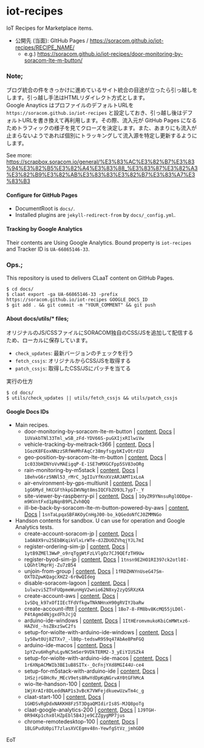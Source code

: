 # iot-recipes

IoT Recipes for Marketplace items.

- 公開先 (当面): GItHub Pages / https://soracom.github.io/iot-recipes/RECIPE_NAME/
    - e.g.) https://soracom.github.io/iot-recipes/door-monitoring-by-soracom-lte-m-button/

### Note;

ブログ統合の件をきっかけに進めているサイト統合の目途が立ったら引っ越しをします。引っ越し手法はHTMLリダイレクト方式とします。  
Google Anaytics はプロファイルのデフォルトURLを `https://soracom.github.io/iot-recipes` と設定しておき、引っ越し後はデフォルトURLを書き換えて再利用します。その際、流入元が GitHub Pages になるためトラフィックの様子を見てクローズを決定します。また、あまりにも流入が止まらないようであれば個別にトラッキングして流入源を特定し更新するようにします。

See more: https://scrapbox.soracom.io/general/%E3%83%AC%E3%82%B7%E3%83%94%E3%82%B5%E3%82%A4%E3%83%88_%E3%83%87%E3%82%A3%E3%82%B9%E3%82%AB%E3%83%83%E3%82%B7%E3%83%A7%E3%83%B3

#### Configure for GitHub Pages

- DocumentRoot is `docs/`.
- Installed plugins are `jekyll-redirect-from` by `docs/_config.yml`.

#### Tracking by Google Analytics

Their contents are Using Google Analytics. Bound property is `iot-recipes` and Tracker ID is `UA-66865146-33`.

### Ops.;

This repository is used to delivers CLaaT content on GitHub Pages.

```
$ cd docs/
$ claat export -ga UA-66865146-33 -prefix https://soracom.github.io/iot-recipes GOOGLE_DOCS_ID
$ git add . && git commit -m "YOUR_COMMENT" && git push
```

#### About docs/utils/* files;

オリジナルのJS/CSSファイルにSORACOM独自のCSS/JSを追加して配信するため、ローカルに保存しています。

- `check_updates`: 最新バージョンのチェックを行う
- `fetch_cssjs`: オリジナルからCSS/JSを取得する
- `patch_cssjs`: 取得したCSS/JSにパッチを当てる

実行の仕方

```
$ cd docs/
$ utils/check_updates || utils/fetch_cssjs && utils/patch_cssjs
```

#### Google Docs IDs

- Main recipes.
    - door-monitoring-by-soracom-lte-m-button | [content](https://soracom.github.io/iot-recipes/door-monitoring-by-soracom-lte-m-button), [Docs](https://docs.google.com/document/d/1UVakbTNl33Tml_wSB_zFd-YDV66S-puGXIjxRIlwiVw/edit?usp=sharing) | `1UVakbTNl33Tml_wSB_zFd-YDV66S-puGXIjxRIlwiVw`
    - vehicle-tracking-by-meitrack-t366 | [content](https://soracom.github.io/iot-recipes/vehicle-tracking-by-meitrack-t366), [Docs](https://docs.google.com/document/d/1GozK8FEoxNNzzSRfWeMhFAqCr38myfsgybKIvOtrd1U/edit?usp=sharing) | `1GozK8FEoxNNzzSRfWeMhFAqCr38myfsgybKIvOtrd1U`
    - geo-position-by-soracom-lte-m-button | [content](https://soracom.github.io/iot-recipes/geo-position-by-soracom-lte-m-button), [Docs](https://docs.google.com/document/d/1c033bHINYoVvMAEigqP-E-1SE7mMXGCFpp5SV83oORg/edit?usp=sharing) | `1c033bHINYoVvMAEigqP-E-1SE7mMXGCFpp5SV83oORg`
    - rain-monitoring-by-m5stack | [content](https://soracom.github.io/iot-recipes/rain-monitoring-by-m5stack), [Docs](https://docs.google.com/document/d/1BehvG6rz5NNl53_rMrC_3gIIuYfKnXVzARJAMT1xLoA/edit?usp=sharing) | `1BehvG6rz5NNl53_rMrC_3gIIuYfKnXVzARJAMT1xLoA`
    - air-environment-by-gps-multiunit | [content](https://soracom.github.io/iot-recipes/air-environment-by-gps-multiunit), [Docs](https://docs.google.com/document/d/1gG6Myd_hKCGFthkpGIWVNgt8msIQCFbZO93L7ypT-_Y/edit?usp=sharing) | `1gG6Myd_hKCGFthkpGIWVNgt8msIQCFbZO93L7ypT-_Y`
    - site-viewer-by-raspberry-pi | [content](https://soracom.github.io/iot-recipes/site-viewer-by-raspberry-pi), [Docs](https://docs.google.com/document/d/1OyZR9YNnsuRglODDpe-m9KVntFxd1pNqnB9PLZvh0QQ/edit?usp=sharing) | `1OyZR9YNnsuRglODDpe-m9KVntFxd1pNqnB9PLZvh0QQ`
    - ill-be-back-by-soracom-lte-m-button-powered-by-aws | [content](https://soracom.github.io/iot-recipes/ill-be-back-by-soracom-lte-m-button-powered-by-aws), [Docs](https://docs.google.com/document/d/1snTaLpqaSBFAKOyCnHgJ00-bo_kQGedoNfCJ0ZMMNGo/edit?usp=sharing) | `1snTaLpqaSBFAKOyCnHgJ00-bo_kQGedoNfCJ0ZMMNGo`
- Handson contents for sandbox. U can use for operation and Google Analytics tests.
    - create-account-soracom-jp | [content](https://soracom.github.io/iot-recipes/create-account-soracom-jp), [Docs](https://docs.google.com/document/d/1aOA8X9ru25EbBKqikVlxLrWTe-dJZDUOZVhqjYJL7mI/edit?usp=sharing) | `1aOA8X9ru25EbBKqikVlxLrWTe-dJZDUOZVhqjYJL7mI`
    - register-ordering-sim-jp | [content](https://soracom.github.io/iot-recipes/register-ordering-sim-jp), [Docs](https://docs.google.com/document/d/1ytB9ZMEl3WwP_o9rqTggWtFzLVlgOz7CJ9QEfzTH9Uw/edit?usp=sharing) | `1ytB9ZMEl3WwP_o9rqTggWtFzLVlgOz7CJ9QEfzTH9Uw`
    - register-byod-sim-jp | [content](https://soracom.github.io/iot-recipes/register-byod-sim-jp), [Docs](https://docs.google.com/document/d/1tnsn9E2HO1RI397ck2otl0I-LQGhtlMqrHj-Zu7zB54/edit?usp=sharing) | `1tnsn9E2HO1RI397ck2otl0I-LQGhtlMqrHj-Zu7zB54`
    - unjoin-from-group | [content](https://soracom.github.io/iot-recipes/unjoin-from-group), [Docs](https://docs.google.com/document/d/1fRDZHNYnUseG47Sm-OXTDZpwKQagcXHZ2-6r0wQIdeg/edit?usp=sharing) | `1fRDZHNYnUseG47Sm-OXTDZpwKQagcXHZ2-6r0wQIdeg`
    - disable-soracom-lagoon | [content](https://soracom.github.io/iot-recipes/disable-soracom-lagoon), [Docs](https://docs.google.com/document/d/1ulwzvi5ZTnFUQpmeWunHgV2wnio62N8xy2zyQSRXzKA/edit?usp=sharing) | `1ulwzvi5ZTnFUQpmeWunHgV2wnio62N8xy2zyQSRXzKA`
    - create-account-aws | [content](https://soracom.github.io/iot-recipes/create-account-aws), [Docs](https://docs.google.com/document/d/1vSDq_k97xOfIIEcTFdVfkgwTNkNHnxH90gRVIYJbaRw/edit?usp=sharing) | `1vSDq_k97xOfIIEcTFdVfkgwTNkNHnxH90gRVIYJbaRw`
    - create-account-ifttt | [content](https://soracom.github.io/iot-recipes/create-account-ifttt), [Docs](https://docs.google.com/document/d/1Bo7-8-FM8bv8KcMQ55jLD0l-P4tAgmd4NjgxdFhJcjQ/edit?usp=sharing) | `1Bo7-8-FM8bv8KcMQ55jLD0l-P4tAgmd4NjgxdFhJcjQ`
    - arduino-ide-windows | [content](https://soracom.github.io/iot-recipes/arduino-ide-windows), [Docs](https://docs.google.com/document/d/1ItHEromvmukoKbiCmMWtxz6-HAZVd_-hsZBxzSwC2fs/edit?usp=sharing) | `1ItHEromvmukoKbiCmMWtxz6-HAZVd_-hsZBxzSwC2fs`
    - setup-for-wiolte-with-arduino-ide-windows | [content](https://soracom.github.io/iot-recipes/setup-for-wiolte-with-arduino-ide-windows), [Docs](https://docs.google.com/document/d/1y58wt0Uj8ZTXv7_-lB0p-tedswR9S9q47AbAe8PmFGQ/edit?usp=sharing) | `1y58wt0Uj8ZTXv7_-lB0p-tedswR9S9q47AbAe8PmFGQ`
    - arduino-ide-macos | [content](https://soracom.github.io/iot-recipes/arduino-ide-macos), [Docs](https://docs.google.com/document/d/1pYZvu6HhgPuLgvNC5mSer9VDkTERM2-3_yEiYIUSZk4/edit?usp=sharing) | `1pYZvu6HhgPuLgvNC5mSer9VDkTERM2-3_yEiYIUSZk4`
    - setup-for-wiolte-with-arduino-ide-macos | [content](https://soracom.github.io/iot-recipes/setup-for-wiolte-with-arduino-ide-macos), [Docs](https://docs.google.com/document/d/1r6XNpACMWIb3BE1uB8SITx-_OcFnjYXd8MGI44U-ce4/edit?usp=sharing) | `1r6XNpACMWIb3BE1uB8SITx-_OcFnjYXd8MGI44U-ce4`
    - setup-for-m5stack-with-arduino-ide | [content](https://soracom.github.io/iot-recipes/setup-for-m5stack-with-arduino-ide), [Docs](https://docs.google.com/document/d/1HSzjrG8HcRv_MEcV9ets8RwYdDpKqNGrvAY0tGFhMcA/edit?usp=sharing) | `1HSzjrG8HcRv_MEcV9ets8RwYdDpKqNGrvAY0tGFhMcA`
    - wio-lte-handson-100 | [content](https://soracom.github.io/iot-recipes/wio-lte-handson-100), [Docs](https://docs.google.com/document/d/1WjXrAIr8DLeddNAP1s3vBcK7VWFejdkuewUzwTm4c_g/edit?usp=sharing) | `1WjXrAIr8DLeddNAP1s3vBcK7VWFejdkuewUzwTm4c_g`
    - claat-start-100 | [content](https://soracom.github.io/iot-recipes/claat-start-100), [Docs](https://docs.google.com/document/d/1GHDSvRgDdxNAKKH8Fz5T3DgaQMIdirIs8S-MJQ8poTg/edit?usp=sharing) | `1GHDSvRgDdxNAKKH8Fz5T3DgaQMIdirIs8S-MJQ8poTg`
    - claat-google-analytics-200 | [content](https://soracom.github.io/iot-recipes/claat-google-analytics-200), [Docs](https://docs.google.com/document/d/1J9TGH-0R94Kp1chx0lHZpEbl5B4Jje9CZZgygMP7jus/edit?usp=sharing) | `1J9TGH-0R94Kp1chx0lHZpEbl5B4Jje9CZZgygMP7jus`
    - chrome-remotedesktop-100 | [content](https://soracom.github.io/iot-recipes/chrome-remotedesktop-100), [Docs](https://docs.google.com/document/d/1BLGPudU0piT7zlasXVCEgmv48n-YewfgStVz_jmhGD0/edit?usp=sharing) | `1BLGPudU0piT7zlasXVCEgmv48n-YewfgStVz_jmhGD0`

EoT

